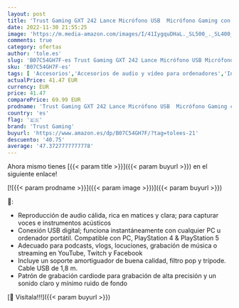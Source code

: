 ```yaml
---
layout: post
title: 'Trust Gaming GXT 242 Lance Micrófono USB  Micrófono Gaming con Soporte Amortiguador  Filtro Pop  Micrófono para PC  PS4  PS5  Ordenador  Podcasts  Vlogs  Streaming  Youtube  Twitch - Negro'
date: 2022-11-30 21:55:25
image: 'https://m.media-amazon.com/images/I/41IygquDHaL._SL500_._SL400_.jpg'
comments: true
category: ofertas
author: 'tole.es'
slug: 'B07C54GH7F-es Trust Gaming GXT 242 Lance Micrófono USB Micrófono Gaming...'
sku: 'B07C54GH7F-es'
tags: [ 'Accesorios','Accesorios de audio y vídeo para ordenadores','Informática','Micrófonos para informática','ps4','ps5','trust gaming','🇪🇸', ]
actualPrice: 41.47 EUR
currency: EUR
price: 41.47
comparePrice: 69.99 EUR
prodname: 'Trust Gaming GXT 242 Lance Micrófono USB  Micrófono Gaming con Soporte Amortiguador  Filtro Pop  Micrófono para PC  PS4  PS5  Ordenador  Podcasts  Vlogs  Streaming  Youtube  Twitch - Negro'
country: 'es'
flag: '🇪🇸'
brand: 'Trust Gaming'
buyurl: 'https://www.amazon.es/dp/B07C54GH7F/?tag=tolees-21'
descuento: '40.75'
average: '47.3727777777778'
---
```


Ahora mismo tienes [{{< param title >}}]({{< param buyurl >}}) en el siguiente enlace!

[![{{< param prodname >}}]({{< param image >}})]({{< param buyurl >}})

🔎:

- Reproducción de audio cálida, rica en matices y clara; para capturar voces e instrumentos acústicos
- Conexión USB digital; funciona instantáneamente con cualquier PC u ordenador portátil. Compatible con PC, PlayStation 4 & PlayStation 5
- Adecuado para podcasts, vlogs, locuciones, grabación de música o streaming en YouTube, Twitch y Facebook
- Incluye un soporte amortiguador de buena calidad, filtro pop y trípode. Cable USB de 1,8 m.
- Patrón de grabación cardiode para grabación de alta precisión y un sonido claro y mínimo ruido de fondo

[🛒 Visítala!!!]({{< param buyurl >}})
